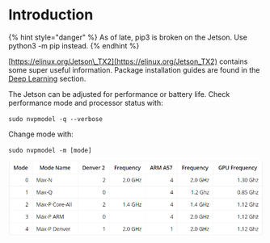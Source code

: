 # Introduction

{% hint style="danger" %}
As of late, pip3 is broken on the Jetson. Use python3 -m pip instead.
{% endhint %}

[https://elinux.org/Jetson\_TX2](https://elinux.org/Jetson_TX2) contains some super useful information. Package installation guides are found in the [Deep Learning](https://elinux.org/Jetson_TX2#Deep_Learning) section.

The Jetson can be adjusted for performance or battery life. Check performance mode and processor status with:

`sudo nvpmodel -q --verbose`

Change mode with:

`sudo nvpmodel -m [mode]`

![](../../../.gitbook/assets/image.png)

